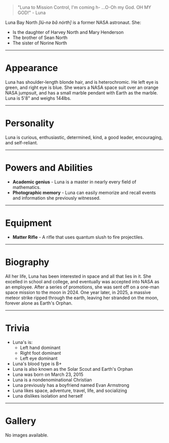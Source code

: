 > "Luna to Mission Control, I'm coming h- ...O-Oh my God. OH MY GOD!" - Luna


Luna Bay North *\[lü-nə bā nȯrth\]* is a former NASA astronaut. She:
- Is the daughter of Harvey North and Mary Henderson
- The brother of Sean North
- The sister of Norine North
***
# Appearance
Luna has shoulder-length blonde hair, and is heterochromic. He left eye is green, and right eye is blue. She wears a NASA space suit over an orange NASA jumpsuit, and has a small marble pendant with Earth as the marble. Luna is 5'8" and weighs 144lbs.
***
# Personality
Luna is curious, enthusiastic, determined, kind, a good leader, encouraging, and self-reliant.
***
# Powers and Abilities
- **Academic genius** - Luna is a master in nearly every field of mathematics.
- **Photographic memory** - Luna can easily memorize and recall events and information she previously witnessed.
***
# Equipment
- **Matter Rifle** - A rifle that uses quantum slush to fire projectiles. 
***
# Biography
All her life, Luna has been interested in space and all that lies in it. She excelled in school and college, and eventually was accepted into NASA as an employee. After a series of promotions, she was sent off on a one-man space mission to the moon in 2024. One year later, in 2025, a massive meteor strike ripped through the earth, leaving her stranded on the moon, forever alone as Earth's Orphan.
***
# Trivia
- Luna's is:
	- Left hand dominant
	- Right foot dominant
	- Left eye dominant
- Luna's blood type is B+
- Luna is also known as the Solar Scout and Earth's Orphan
- Luna was born on March 23, 2015
- Luna is a nondenominational Christian
- Luna previously has a boyfriend named Evan Armstrong
- Luna likes space, adventure, travel, life, and socializing
- Luna dislikes isolation and herself
***
# Gallery
No images available.